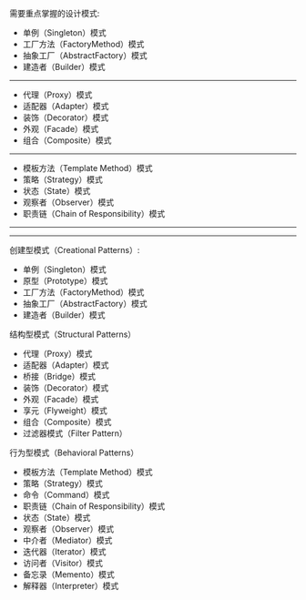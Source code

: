 需要重点掌握的设计模式:
- 单例（Singleton）模式 
- 工厂方法（FactoryMethod）模式 
- 抽象工厂（AbstractFactory）模式 
- 建造者（Builder）模式  
---
- 代理（Proxy）模式 
- 适配器（Adapter）模式 
- 装饰（Decorator）模式 
- 外观（Facade）模式 
- 组合（Composite）模式  
---
- 模板方法（Template Method）模式 
- 策略（Strategy）模式 
- 状态（State）模式 
- 观察者（Observer）模式 
- 职责链（Chain of Responsibility）模式

---
---
创建型模式（Creational Patterns）:
- 单例（Singleton）模式
- 原型（Prototype）模式
- 工厂方法（FactoryMethod）模式
- 抽象工厂（AbstractFactory）模式
- 建造者（Builder）模式



结构型模式（Structural Patterns）
- 代理（Proxy）模式
- 适配器（Adapter）模式
- 桥接（Bridge）模式
- 装饰（Decorator）模式
- 外观（Facade）模式
- 享元（Flyweight）模式
- 组合（Composite）模式
- 过滤器模式（Filter Pattern）


行为型模式（Behavioral Patterns）
- 模板方法（Template Method）模式
- 策略（Strategy）模式
- 命令（Command）模式
- 职责链（Chain of Responsibility）模式
- 状态（State）模式
- 观察者（Observer）模式
- 中介者（Mediator）模式
- 迭代器（Iterator）模式
- 访问者（Visitor）模式
- 备忘录（Memento）模式
- 解释器（Interpreter）模式
